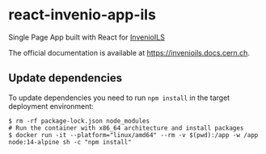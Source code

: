 # react-invenio-app-ils

Single Page App built with React for [InvenioILS](https://inveniosoftware.org/products/ils/)

The official documentation is available at https://invenioils.docs.cern.ch.

## Update dependencies

To update dependencies you need to run `npm install` in the target deployment
environment:

```shell
$ rm -rf package-lock.json node_modules
# Run the container with x86_64 architecture and install packages
$ docker run -it --platform="linux/amd64" --rm -v $(pwd):/app -w /app node:14-alpine sh -c "npm install"
```
